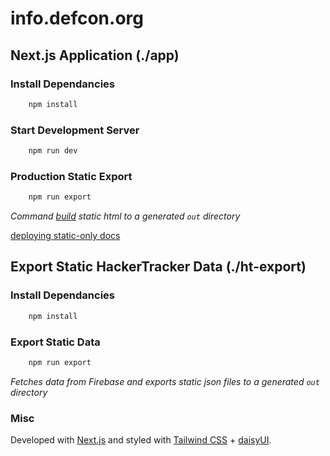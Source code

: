 # info.defcon.org

## Next.js Application (./app)

### Install Dependancies

```bash
    npm install
```

### Start Development Server

```bash
    npm run dev
```

### Production Static Export

```bash
    npm run export
```

_Command [build](https://nextjs.org/docs/app/building-your-application/deploying/static-exports) static html to a generated `out` directory_

[deploying static-only docs](https://nextjs.org/docs/pages/building-your-application/deploying#static-only)

## Export Static HackerTracker Data (./ht-export)

### Install Dependancies

```bash
    npm install
```

### Export Static Data

```bash
    npm run export
```

_Fetches data from Firebase and exports static json files to a generated `out` directory_

### Misc

Developed with [Next.js](https://nextjs.org) and styled with [Tailwind CSS](https://tailwindcss.com) + [daisyUI](https://daisyui.com).

